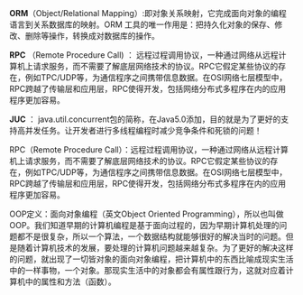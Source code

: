 **ORM**（Object/Relational Mapping）:即对象关系映射，它完成面向对象的编程语言到关系数据库的映射。ORM 工具的唯一作用是：把持久化对象的保存、修改、删除等操作，转换成对数据库的操作。

**RPC** （Remote Procedure Call) ： 远程过程调用协议，一种通过网络从远程计算机上请求服务，而不需要了解底层网络技术的协议。RPC它假定某些协议的存在，例如TPC/UDP等，为通信程序之间携带信息数据。在OSI网络七层模型中，RPC跨越了传输层和应用层，RPC使得开发，包括网络分布式多程序在内的应用程序更加容易。

**JUC** ： java.util.concurrent包的简称，在Java5.0添加，目的就是为了更好的支持高并发任务。让开发者进行多线程编程时减少竞争条件和死锁的问题！

RPC（Remote Procedure Call）：远程过程调用协议，一种通过网络从远程计算机上请求服务，而不需要了解底层网络技术的协议。RPC它假定某些协议的存在，例如TPC/UDP等，为通信程序之间携带信息数据。在OSI网络七层模型中，RPC跨越了传输层和应用层，RPC使得开发，包括网络分布式多程序在内的应用程序更加容易。

OOP定义：面向对象编程（英文Object Oriented Programming），所以也叫做OOP。我们知道早期的计算机编程是基于面向过程的，因为早期计算机处理的问题都不是很复杂，所以一个算法，一个数据结构就能够很好的解决当时的问题。但是随着计算机技术的发展，要处理的计算机问题越来越复杂。为了更好的解决这样的问题，就出现了一切皆对象的面向对象编程，把计算机中的东西比喻成现实生活中的一样事物，一个对象。那现实生活中的对象都会有属性跟行为，这就对应着计算机中的属性和方法（函数）。